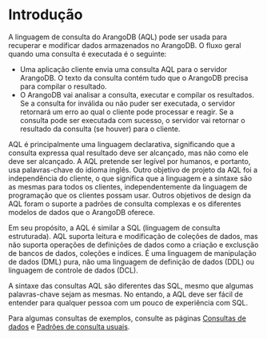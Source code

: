 # Introdução  

A linguagem de consulta do ArangoDB (AQL) pode ser usada para recuperar e modificar dados armazenados no ArangoDB. O fluxo geral quando uma consulta é executada é o seguinte:
 - Uma aplicação cliente envia uma consulta AQL para o servidor ArangoDB. O texto da consulta contém tudo que o ArangoDB precisa para compilar o resultado.  
 - O ArangoDB vai analisar a consulta, executar e compilar os resultados. Se a consulta for inválida ou não puder ser executada, o servidor retornará um erro ao qual o cliente pode processar e reagir. Se a consulta pode ser executada com sucesso, o servidor vai retornar o resultado da consulta (se houver) para o cliente.

AQL é principalmente uma linguagem declarativa, significando que a consulta expressa qual resultado deve ser alcançado, mas não como ele deve ser alcançado. A AQL pretende ser legível por humanos, e portanto, usa palavras-chave do idioma inglês. Outro objetivo de projeto da AQL foi a independência do cliente, o que significa que a linguagem e a sintaxe são as mesmas para todos os clientes, independentemente da linguagem de programação que os clientes possam usar. Outros objetivos de design da AQL foram o suporte a padrões de consulta complexas e os diferentes modelos de dados que o ArangoDB oferece.  

Em seu propósito, a AQL é similar a SQL (linguagem de consulta estruturada). AQL suporta leitura e modificação de coleções de dados, mas não suporta operações de definições de dados como a criação e exclusção de bancos de dados, coleções e indíces. É uma linguagem de manipulação de dados (DML) pura, não uma linguagem de definição de dados (DDL) ou linguagem de controle de dados (DCL).  

A sintaxe das consultas AQL são diferentes das SQL, mesmo que algumas palavras-chave sejam as mesmas. No entando, a AQL deve ser fácil de entender para qualquer pessoa com um pouco de experiência com SQL.

Para algumas consultas de exemplos, consulte as páginas [Consultas de dados](https://docs.arangodb.com/3.0/AQL/DataQueries.html) e [Padrões de consulta usuais](https://docs.arangodb.com/3.0/AQL/Examples/).
